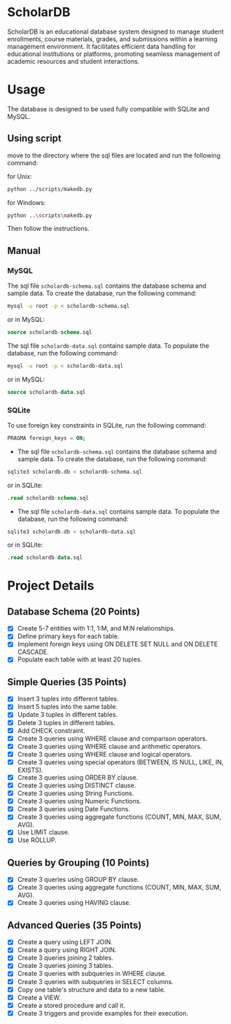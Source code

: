 # ScholarDB
ScholarDB is an educational database system designed to manage student enrollments, course materials, grades, and submissions within a learning management environment. It facilitates efficient data handling for educational institutions or platforms, promoting seamless management of academic resources and student interactions.

# Usage

The database is designed to be used fully compatible with SQLite and MySQL.

## Using script

move to the directory where the sql files are located and run the following command:

for Unix:

```bash
python ../scripts/makedb.py
```

for Windows:

```bash
python ..\scripts\makedb.py
```

Then follow the instructions.

## Manual

### MySQL

The sql file `scholardb-schema.sql` contains the database schema and sample data. To create the database, run the following command:

```bash
mysql -u root -p < scholardb-schema.sql
```

or in MySQL:

```sql
source scholardb-schema.sql
```

The sql file `scholardb-data.sql` contains sample data. To populate the database, run the following command:

```bash
mysql -u root -p < scholardb-data.sql
```

or in MySQL:

```sql
source scholardb-data.sql
```

### SQLite

To use foreign key constraints in SQLite, run the following command:

```sql
PRAGMA foreign_keys = ON;
```

- The sql file `scholardb-schema.sql` contains the database schema and sample data. To create the database, run the following command:

```bash
sqlite3 scholardb.db < scholardb-schema.sql
```

or in SQLite:

```sql
.read scholardb-schema.sql
```

- The sql file `scholardb-data.sql` contains sample data. To populate the database, run the following command:

```bash
sqlite3 scholardb.db < scholardb-data.sql
```

or in SQLite:

```sql
.read scholardb-data.sql
```

# Project Details

## Database Schema (20 Points)
- [x] Create 5-7 entities with 1:1, 1:M, and M:N relationships.
- [x] Define primary keys for each table.
- [x] Implement foreign keys using ON DELETE SET NULL and ON DELETE CASCADE.
- [x] Populate each table with at least 20 tuples.

## Simple Queries (35 Points)
- [x] Insert 3 tuples into different tables.
- [x] Insert 5 tuples into the same table.
- [x] Update 3 tuples in different tables.
- [x] Delete 3 tuples in different tables.
- [x] Add CHECK constraint.
- [x] Create 3 queries using WHERE clause and comparison operators.
- [x] Create 3 queries using WHERE clause and arithmetic operators.
- [x] Create 3 queries using WHERE clause and logical operators.
- [x] Create 3 queries using special operators (BETWEEN, IS NULL, LIKE, IN, EXISTS).
- [x] Create 3 queries using ORDER BY clause.
- [x] Create 3 queries using DISTINCT clause.
- [x] Create 3 queries using String Functions.
- [x] Create 3 queries using Numeric Functions.
- [x] Create 3 queries using Date Functions.
- [x] Create 3 queries using aggregate functions (COUNT, MIN, MAX, SUM, AVG).
- [x] Use LIMIT clause.
- [x] Use ROLLUP.

## Queries by Grouping (10 Points)
- [x] Create 3 queries using GROUP BY clause.
- [x] Create 3 queries using aggregate functions (COUNT, MIN, MAX, SUM, AVG).
- [x] Create 3 queries using HAVING clause.

## Advanced Queries (35 Points)
- [x] Create a query using LEFT JOIN.
- [x] Create a query using RIGHT JOIN.
- [x] Create 3 queries joining 2 tables.
- [x] Create 3 queries joining 3 tables.
- [x] Create 3 queries with subqueries in WHERE clause.
- [x] Create 3 queries with subqueries in SELECT columns.
- [x] Copy one table's structure and data to a new table.
- [x] Create a VIEW.
- [x] Create a stored procedure and call it.
- [x] Create 3 triggers and provide examples for their execution.
